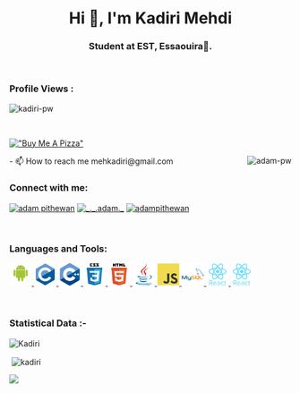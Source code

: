 <h1 align="center">Hi 👋, I'm Kadiri Mehdi</h1>
<h3 align="center">Student at EST, Essaouira🌟.</h3>

<br>

<p align="right"> <h3>Profile Views : </h3> <img src="https://komarev.com/ghpvc/?username=MehKad&label=Profile%20views&color=0e75b6&style=flat"
    alt="kadiri-pw" /> </p>

<br>

[!["Buy Me A Pizza"](https://www.buymeacoffee.com/assets/img/custom_images/white_img.png)](https://www.buymeacoffee.com/mehkad)

<p><img align="right" src="https://github.com/Adam-pw/Adam-pw/blob/main/animation_500_kxa883sd.gif" alt="adam-pw" /></p>
- 📫 How to reach me mehkadiri@gmail.com
<br>

<h3 align="left">Connect with me:</h3>
<p align="left">
  <a href="https://www.linkedin.com/in/mehdi-kadiri-1b73b0240/" target="blank"><img align="center"
      src="https://raw.githubusercontent.com/rahuldkjain/github-profile-readme-generator/master/src/images/icons/Social/linked-in-alt.svg"
      alt="adam pithewan" height="30" width="40" /></a>
  <a href="https://instagram.com/meh_kadiri" target="blank"><img align="center"
      src="https://raw.githubusercontent.com/rahuldkjain/github-profile-readme-generator/master/src/images/icons/Social/instagram.svg"
      alt="_._.adam._" height="30" width="40" /></a>
 <a href="https://twitter.com/mehkad" target="blank"><img align="center"
      src="https://raw.githubusercontent.com/rahuldkjain/github-profile-readme-generator/master/src/images/icons/Social/twitter.svg"
      alt="adampithewan" height="30" width="40" /></a>
</p>

<br>

<h3 align="left">Languages and Tools:</h3>
<p align="left"> 
	<a href="https://developer.android.com" target="_blank" rel="noreferrer">
		<img src="https://raw.githubusercontent.com/devicons/devicon/master/icons/android/android-original-wordmark.svg" alt="android" width="40" height="40" /> 
	</a>
	<a href="https://getbootstrap.com" target="_blank" rel="noreferrer">
     <img src="https://raw.githubusercontent.com/devicons/devicon/master/icons/c/c-original.svg" alt="c" width="40" height="40" />
	</a> 
	<a href="https://www.w3schools.com/cpp/" target="_blank" rel="noreferrer">
    <img src="https://raw.githubusercontent.com/devicons/devicon/master/icons/cplusplus/cplusplus-original.svg" alt="cplusplus" width="40" height="40" />
	</a> 
	<a href="https://www.w3schools.com/css/" target="_blank"rel="noreferrer">
		<img src="https://raw.githubusercontent.com/devicons/devicon/master/icons/css3/css3-original-wordmark.svg" alt="css3" width="40" height="40" />
	</a> 
	<a href="https://www.w3.org/html/" target="_blank" rel="noreferrer">
		<img src="https://raw.githubusercontent.com/devicons/devicon/master/icons/html5/html5-original-wordmark.svg" alt="html5" width="40" height="40" />
	</a> 
	<a href="https://www.java.com" target="_blank" rel="noreferrer">
		<img src="https://raw.githubusercontent.com/devicons/devicon/master/icons/java/java-original.svg" alt="java" width="40" height="40" />
	</a> 
	<a href="https://developer.mozilla.org/en-US/docs/Web/JavaScript" target="_blank" rel="noreferrer">
		<img src="https://raw.githubusercontent.com/devicons/devicon/master/icons/javascript/javascript-original.svg" alt="javascript" width="40" height="40" />
	</a>
	<a href="https://www.mysql.com/" target="_blank" rel="noreferrer">
		<img src="https://raw.githubusercontent.com/devicons/devicon/master/icons/mysql/mysql-original-wordmark.svg" alt="mysql" width="40" height="40" />
	</a>
	<a href="https://reactjs.org/" target="_blank" rel="noreferrer">
		<img src="https://raw.githubusercontent.com/devicons/devicon/master/icons/react/react-original-wordmark.svg" alt="react" width="40" height="40" />
	</a>
	<a href="https://reactnative.dev" target="_blank" rel="noreferrer">
		<img src="https://raw.githubusercontent.com/devicons/devicon/master/icons/react/react-original-wordmark.svg" alt="react native" width="40" height="40" />
	</a>
</p>

<br>

<h3>Statistical Data :-</h3>
<p><img align="center"
    src="https://github-readme-stats.vercel.app/api/top-langs?username=MehKad&show_icons=true&locale=en&bg_color=0d1117&text_color=ffffff&layout=compact"
    alt="Kadiri" 
    bg_color=#808080/></p>
<p>&nbsp;<img align="center" src="https://github-readme-stats.vercel.app/api?username=MehKad&show_icons=true&locale=en&bg_color=0d1117&text_color=ffffff&repo=convoychat"
    alt="kadiri" /></p>
<p><img src="http://github-profile-summary-cards.vercel.app/api/cards/profile-details?username=mehkad&theme=transparent"/></p>
